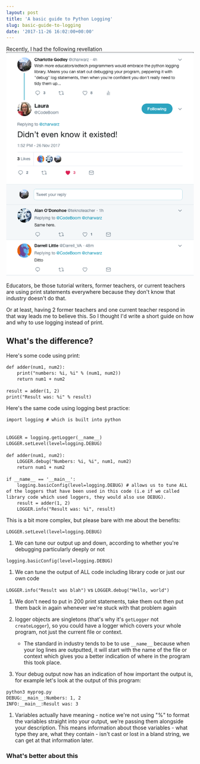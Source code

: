 ```yaml
---
layout: post
title: 'A basic guide to Python Logging'
slug: basic-guide-to-logging
date: '2017-11-26 16:02:00+00:00'
---
```

Recently, I had the following revellation
![](images/2017/logging.png)

Educators, be those tutorial writers, former teachers, or current teachers are using print statements everywhere because they don't know that industry doesn't do that.

Or at least, having 2 former teachers and one current teacher respond in that way leads me to believe this. So I thought I'd write a short guide on how and why to use logging instead of print.

## What's the difference?

Here's some code using print:
```
def adder(num1, num2):
    print("numbers: %i, %i" % (num1, num2))
    return num1 + num2

result = adder(1, 2)
print("Result was: %i" % result)
```

Here's the same code using logging best practice:
```
import logging # which is built into python


LOGGER = logging.getLogger(__name__) 
LOGGER.setLevel(level=logging.DEBUG)

def adder(num1, num2):
    LOGGER.debug("Numbers: %i, %i", num1, num2)
    return num1 + num2

if __name__ == '__main__':
    logging.basicConfig(level=logging.DEBUG) # allows us to tune ALL of the loggers that have been used in this code (i.e if we called library code which used loggers, they would also use DEBUG). 
    result = adder(1, 2)
    LOGGER.info("Result was: %i", result)
```

This is a bit more complex, but please bare with me about the benefits:
```
LOGGER.setLevel(level=logging.DEBUG)
```
1. We can tune our output up and down, according to whether you're debugging particularly deeply or not

```
logging.basicConfig(level=logging.DEBUG)
```
1. We can tune the output of ALL code including library code or just our own code

`LOGGER.info("Result was blah")` vs `LOGGER.debug("Hello, world")`
1. We don't need to put in 200 print statements, take them out then put them back in again whenever we're stuck with that problem again

1. logger objects are singletons (that's why it's `getLogger` not `createLogger`), so you could have a logger which covers your whole program, not just the current file or context. 
    - The standard in industry tends to be to use `__name__` because when your log lines are outputted, it will start with the name of the file or context which gives you a better indication of where in the program this took place.

1. Your debug output now has an indication of how important the output is, for example let's look at the output of this program:
```
python3 myprog.py
DEBUG:__main__:Numbers: 1, 2
INFO:__main__:Result was: 3
```

1. Variables actually have meaning - notice we're not using "%" to format the variables straight into your output, we're passing them alongside your description. This means information about those variables - what type they are, what they contain - isn't cast or lost in a bland string, we can get at that information later.


### What's better about this